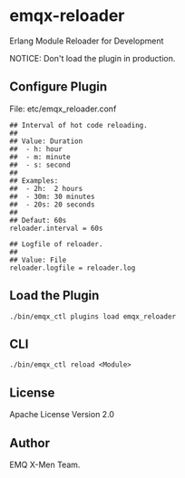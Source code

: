 
emqx-reloader
=============

Erlang Module Reloader for Development

NOTICE: Don't load the plugin in production.

Configure Plugin
----------------

File: etc/emqx_reloader.conf

```
## Interval of hot code reloading.
##
## Value: Duration
##  - h: hour
##  - m: minute
##  - s: second
##
## Examples:
##  - 2h:  2 hours
##  - 30m: 30 minutes
##  - 20s: 20 seconds
##
## Defaut: 60s
reloader.interval = 60s

## Logfile of reloader.
##
## Value: File
reloader.logfile = reloader.log
```

Load the Plugin
---------------

```
./bin/emqx_ctl plugins load emqx_reloader
```

CLI
---

```
./bin/emqx_ctl reload <Module>
```

License
-------

Apache License Version 2.0

Author
------

EMQ X-Men Team.
